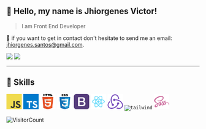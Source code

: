 ## 💜 Hello, my name is <strong>Jhiorgenes Victor!</strong>

> I am Front End Developer

💬 if you want to get in contact don't hesitate to send me an email: jhiorgenes.santos@gmail.com.

<img src="https://img.shields.io/badge/Gmail-D14836?style=for-the-badge&logo=gmail&logoColor=white" />

<img src="https://raw.githubusercontent.com/mayankchaudhary26/Cool-Readme-ideas/master/data/trust%20me.gif" />

----

## 🚀 Skills


<code><img height="40" src="https://raw.githubusercontent.com/github/explore/80688e429a7d4ef2fca1e82350fe8e3517d3494d/topics/javascript/javascript.png" alt="Javascript"/></code>
<code><img height="40" src="https://raw.githubusercontent.com/github/explore/80688e429a7d4ef2fca1e82350fe8e3517d3494d/topics/typescript/typescript.png" alt="Typescript"/></code>
<code><img height="40" src="https://raw.githubusercontent.com/github/explore/80688e429a7d4ef2fca1e82350fe8e3517d3494d/topics/html/html.png" alt="HTML5"/></code>
<code><img height="40" src="https://raw.githubusercontent.com/github/explore/80688e429a7d4ef2fca1e82350fe8e3517d3494d/topics/css/css.png" alt="CSS"/></code>
<code><img height="40" src="https://raw.githubusercontent.com/github/explore/80688e429a7d4ef2fca1e82350fe8e3517d3494d/topics/bootstrap/bootstrap.png" alt="Bootstrap"/></code>
<code><img height="40" src="https://raw.githubusercontent.com/github/explore/80688e429a7d4ef2fca1e82350fe8e3517d3494d/topics/react/react.png" alt="React"/></code>
<code><img src="https://raw.githubusercontent.com/devicons/devicon/master/icons/redux/redux-original.svg" alt="redux" height="40"/></code>
<code><img src="https://www.vectorlogo.zone/logos/tailwindcss/tailwindcss-icon.svg" alt="tailwind" height="40"/></code>
<code><img src="https://raw.githubusercontent.com/devicons/devicon/master/icons/sass/sass-original.svg" alt="sass" height="40"/></code>




![VisitorCount](https://profile-counter.glitch.me/Jhiorgenes/count.svg)

